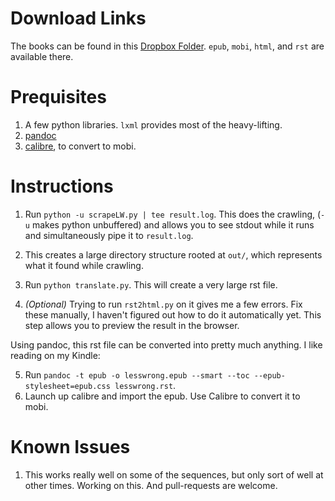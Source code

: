 # Download Links

The books can be found in this [Dropbox Folder](https://www.dropbox.com/sh/y3uv8bvyhf9eu5h/8N-V_wf4w6>). `epub`, `mobi`, `html`, and `rst` are available there.

# Prequisites

1. A few python libraries. `lxml` provides most of the heavy-lifting.
2. [pandoc](http://johnmacfarlane.net/pandoc/)
3. [calibre](http://calibre-ebook.com/), to convert to mobi.

Instructions
============

1. Run `python -u scrapeLW.py | tee result.log`. This does the crawling, (`-u` makes python unbuffered) and allows you to see stdout while it runs and simultaneously pipe it to `result.log`.
2. This creates a large directory structure rooted at `out/`, which represents what it found while crawling.
3. Run `python translate.py`. This will create a very large rst file.

4. *(Optional)* Trying to run `rst2html.py` on it gives me a few errors. Fix these manually, I haven't figured out how to do it automatically yet. This step allows you to preview the result in the browser.

Using pandoc, this rst file can be converted into pretty much anything. I like reading on my Kindle:

5. Run `pandoc -t epub -o lesswrong.epub --smart --toc --epub-stylesheet=epub.css lesswrong.rst`.
6. Launch up calibre and import the epub. Use Calibre to convert it to mobi.

Known Issues
============

1. This works really well on some of the sequences, but only sort of well at other times. Working on this. And pull-requests are welcome.
